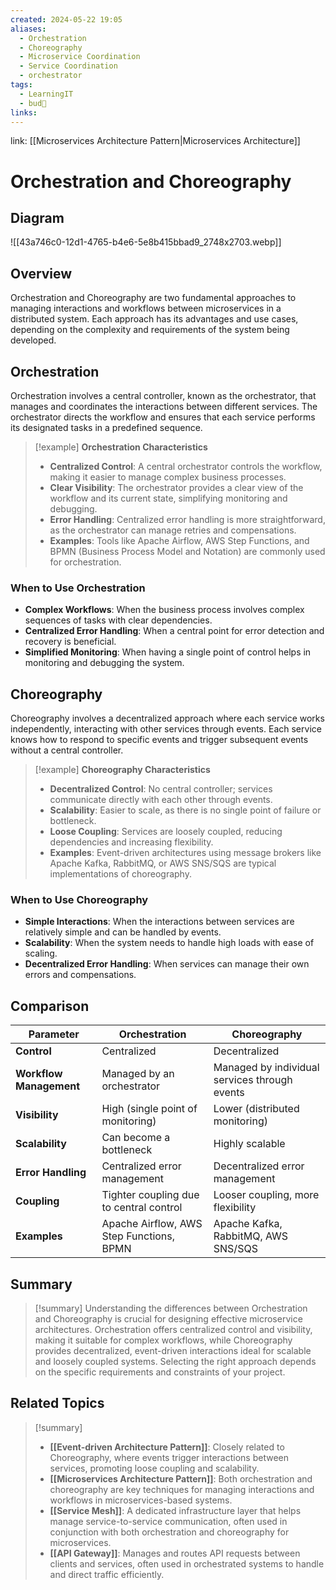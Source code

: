 ```yaml
---
created: 2024-05-22 19:05
aliases:
  - Orchestration
  - Choreography
  - Microservice Coordination
  - Service Coordination
  - orchestrator
tags:
  - LearningIT
  - bud🌿
links:
---
```


link: [[Microservices Architecture Pattern|Microservices Architecture]]

# Orchestration and Choreography
## Diagram

![[43a746c0-12d1-4765-b4e6-5e8b415bbad9_2748x2703.webp]]

## Overview

Orchestration and Choreography are two fundamental approaches to managing interactions and workflows between microservices in a distributed system. Each approach has its advantages and use cases, depending on the complexity and requirements of the system being developed.
## Orchestration

Orchestration involves a central controller, known as the orchestrator, that manages and coordinates the interactions between different services. The orchestrator directs the workflow and ensures that each service performs its designated tasks in a predefined sequence.

> [!example] **Orchestration Characteristics**
> 
> - **Centralized Control**: A central orchestrator controls the workflow, making it easier to manage complex business processes.
> - **Clear Visibility**: The orchestrator provides a clear view of the workflow and its current state, simplifying monitoring and debugging.
> - **Error Handling**: Centralized error handling is more straightforward, as the orchestrator can manage retries and compensations.
> - **Examples**: Tools like Apache Airflow, AWS Step Functions, and BPMN (Business Process Model and Notation) are commonly used for orchestration.

### When to Use Orchestration

- **Complex Workflows**: When the business process involves complex sequences of tasks with clear dependencies.
- **Centralized Error Handling**: When a central point for error detection and recovery is beneficial.
- **Simplified Monitoring**: When having a single point of control helps in monitoring and debugging the system.

## Choreography

Choreography involves a decentralized approach where each service works independently, interacting with other services through events. Each service knows how to respond to specific events and trigger subsequent events without a central controller.

> [!example] **Choreography Characteristics**
> 
> - **Decentralized Control**: No central controller; services communicate directly with each other through events.
> - **Scalability**: Easier to scale, as there is no single point of failure or bottleneck.
> - **Loose Coupling**: Services are loosely coupled, reducing dependencies and increasing flexibility.
> - **Examples**: Event-driven architectures using message brokers like Apache Kafka, RabbitMQ, or AWS SNS/SQS are typical implementations of choreography.

### When to Use Choreography

- **Simple Interactions**: When the interactions between services are relatively simple and can be handled by events.
- **Scalability**: When the system needs to handle high loads with ease of scaling.
- **Decentralized Error Handling**: When services can manage their own errors and compensations.

## Comparison

|Parameter|Orchestration|Choreography|
|---|---|---|
|**Control**|Centralized|Decentralized|
|**Workflow Management**|Managed by an orchestrator|Managed by individual services through events|
|**Visibility**|High (single point of monitoring)|Lower (distributed monitoring)|
|**Scalability**|Can become a bottleneck|Highly scalable|
|**Error Handling**|Centralized error management|Decentralized error management|
|**Coupling**|Tighter coupling due to central control|Looser coupling, more flexibility|
|**Examples**|Apache Airflow, AWS Step Functions, BPMN|Apache Kafka, RabbitMQ, AWS SNS/SQS|

## Summary

> [!summary] 
> Understanding the differences between Orchestration and Choreography is crucial for designing effective microservice architectures. Orchestration offers centralized control and visibility, making it suitable for complex workflows, while Choreography provides decentralized, event-driven interactions ideal for scalable and loosely coupled systems. Selecting the right approach depends on the specific requirements and constraints of your project.


## Related Topics


>[!summary]
>
>- **[[Event-driven Architecture Pattern]]**: Closely related to Choreography, where events trigger interactions between services, promoting loose coupling and scalability.
>- **[[Microservices Architecture Pattern]]**: Both orchestration and choreography are key techniques for managing interactions and workflows in microservices-based systems.
>- **[[Service Mesh]]**: A dedicated infrastructure layer that helps manage service-to-service communication, often used in conjunction with both orchestration and choreography for microservices.
>- **[[API Gateway]]**: Manages and routes API requests between clients and services, often used in orchestrated systems to handle and direct traffic efficiently.